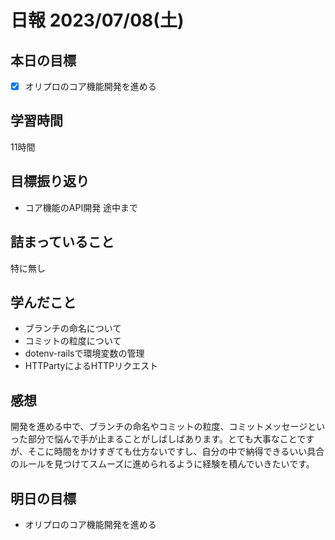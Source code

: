 # 日報 2023/07/08(土)

## 本日の目標
- [x] オリプロのコア機能開発を進める

## 学習時間
11時間

## 目標振り返り
- コア機能のAPI開発 途中まで

## 詰まっていること
特に無し

## 学んだこと
- ブランチの命名について
- コミットの粒度について
- dotenv-railsで環境変数の管理
- HTTPartyによるHTTPリクエスト

## 感想
開発を進める中で、ブランチの命名やコミットの粒度、コミットメッセージといった部分で悩んで手が止まることがしばしばあります。とても大事なことですが、そこに時間をかけすぎても仕方ないですし、自分の中で納得できるいい具合のルールを見つけてスムーズに進められるように経験を積んでいきたいです。

## 明日の目標
- オリプロのコア機能開発を進める
